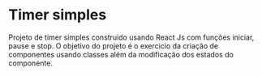 # Timer simples
 Projeto de timer simples construido usando React Js com funções iniciar, pause e stop. O objetivo do projeto é o exercicio da criação de componentes usando classes além da modificação dos estados do componente. 